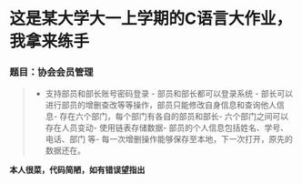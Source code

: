 
# 这是某大学大一上学期的C语言大作业，我拿来练手

### 题目：协会会员管理
>- 支持部员和部长账号密码登录  - 部员和部长都可以登录系统  - 部长可以进行部员的增删查改等等操作，部员只能修改自身信息和查询他人信息- 存在六个部门，每个部门有各自的部员和部长- 六个部门之间可以存在人员变动- 使用链表存储数据- 部员的个人信息包括姓名、学号、电话、部门 等- 每一次增删操作能够保存至本地，下一次打开，原先的数据还在。

**本人很菜，代码简陋，如有错误望指出**
